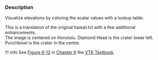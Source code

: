 ### Description
Visualize elevations by coloring the scalar values with a lookup table.

This is a translation of the original hawaii.tcl with a few additional enhancements.  
The image is centered on Honolulu. Diamond Head is the crater lower left. Punchbowl is the crater in the centre.

!!! info
    See [Figure 6-12](/VTKBook/06Chapter6/#Figure%206-12) in [Chapter 6](/VTKBook/06Chapter6) the [VTK Textbook](/VTKBook/01Chapter1).

